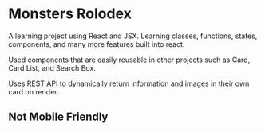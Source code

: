 # Monsters Rolodex

A learning project using React and JSX. Learning classes, functions, states, components, and many more features built into react.

Used components that are easily reusable in other projects such as Card, Card List, and Search Box.

Uses REST API to dynamically return information and images in their own card on render.

## Not Mobile Friendly